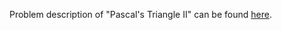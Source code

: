 Problem description of "Pascal's Triangle II" can be found [here](https://leetcode.com/problems/pascals-triangle-ii/).
